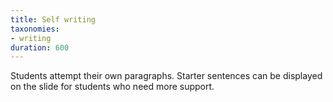 ```yaml
---
title: Self writing
taxonomies:
- writing
duration: 600
---
```

Students attempt their own paragraphs. Starter sentences can be displayed on the slide for students who need more support.